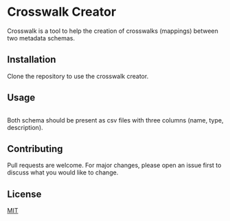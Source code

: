# Crosswalk Creator

Crosswalk is a tool to help the creation of crosswalks (mappings) between two metadata schemas.

## Installation
Clone the repository to use the crosswalk creator.

## Usage

```python crosswalk_creator -A "path to schema A" -B "path to schema B" -O "path for output"
```

Both schema should be present as csv files with three columns (name, type, description).

## Contributing

Pull requests are welcome. For major changes, please open an issue first
to discuss what you would like to change.


## License
[MIT](https://choosealicense.com/licenses/mit/)
